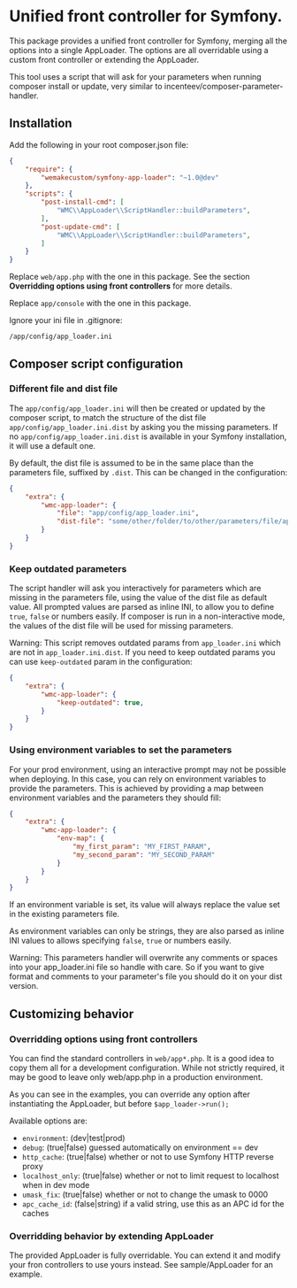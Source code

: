 # Unified front controller for Symfony.

This package provides a unified front controller for Symfony, merging all the
options into a single AppLoader. The options are all overridable using a custom
front controller or extending the AppLoader.

This tool uses a script that will ask for your parameters when running composer
install or update, very similar to incenteev/composer-parameter-handler.

## Installation

Add the following in your root composer.json file:

```json
{
    "require": {
        "wemakecustom/symfony-app-loader": "~1.0@dev"
    },
    "scripts": {
        "post-install-cmd": [
            "WMC\\AppLoader\\ScriptHandler::buildParameters",
        ],
        "post-update-cmd": [
            "WMC\\AppLoader\\ScriptHandler::buildParameters",
        ]
    }
}
```

Replace ``web/app.php`` with the one in this package.
See the section **Overridding options using front controllers** for more details.

Replace ``app/console`` with the one in this package.

Ignore your ini file in .gitignore:
```
/app/config/app_loader.ini
```

## Composer script configuration

### Different file and dist file

The ``app/config/app_loader.ini`` will then be created or updated by the
composer script, to match the structure of the dist file ``app/config/app_loader.ini.dist``
by asking you the missing parameters. If no ``app/config/app_loader.ini.dist``
is available in your Symfony installation, it will use a default one.

By default, the dist file is assumed to be in the same place than the parameters
file, suffixed by ``.dist``. This can be changed in the configuration:

```json
{
    "extra": {
        "wmc-app-loader": {
            "file": "app/config/app_loader.ini",
            "dist-file": "some/other/folder/to/other/parameters/file/app_loader.ini.dist"
        }
    }
}
```

### Keep outdated parameters

The script handler will ask you interactively for parameters which are missing
in the parameters file, using the value of the dist file as default value.
All prompted values are parsed as inline INI, to allow you to define ``true``,
``false`` or numbers easily.
If composer is run in a non-interactive mode, the values of the dist file
will be used for missing parameters.

Warning: This script removes outdated params from ``app_loader.ini`` which are 
not in ``app_loader.ini.dist``. If you need to keep outdated params you can use
`keep-outdated` param in the configuration:
```json
{
    "extra": {
        "wmc-app-loader": {
            "keep-outdated": true,
        }
    }
}
```

### Using environment variables to set the parameters

For your prod environment, using an interactive prompt may not be possible
when deploying. In this case, you can rely on environment variables to provide
the parameters. This is achieved by providing a map between environment variables
and the parameters they should fill:

```json
{
    "extra": {
        "wmc-app-loader": {
            "env-map": {
                "my_first_param": "MY_FIRST_PARAM",
                "my_second_param": "MY_SECOND_PARAM"
            }
        }
    }
}
```

If an environment variable is set, its value will always replace the value
set in the existing parameters file.

As environment variables can only be strings, they are also parsed as inline
INI values to allows specifying ``false``, ``true`` or numbers easily.

Warning: This parameters handler will overwrite any comments or spaces into
your app_loader.ini file so handle with care. So if you want to give format
and comments to your parameter's file you should do it on your dist version.

## Customizing behavior

### Overridding options using front controllers

You can find the standard controllers in `web/app*.php`. It is a good idea to
copy them all for a development configuration. While not strictly required,
it may be good to leave only web/app.php in a production environment.

As you can see in the examples, you can override any option after instantiating
the AppLoader, but before `$app_loader->run();`

Available options are:

 * `environment`: (dev|test|prod)
 * `debug`: (true|false) guessed automatically on environment == dev
 * `http_cache`: (true|false) whether or not to use Symfony HTTP reverse proxy
 * `localhost_only`: (true|false) whether or not to limit request to localhost when in dev mode
 * `umask_fix`: (true|false) whether or not to change the umask to 0000
 * `apc_cache_id`: (false|string) if a valid string, use this as an APC id for the caches

### Overridding behavior by extending AppLoader

The provided AppLoader is fully overridable. You can extend it and modify your
fron controllers to use yours instead. See sample/AppLoader for an example.
